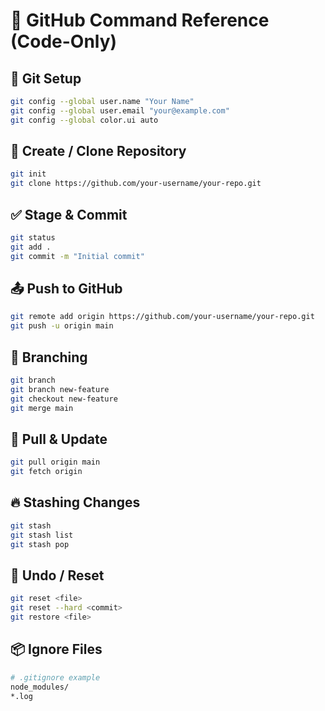 # 🚀 GitHub Command Reference (Code-Only)

## 🔧 Git Setup
```bash
git config --global user.name "Your Name"
git config --global user.email "your@example.com"
git config --global color.ui auto
```

## 📁 Create / Clone Repository
```bash
git init
git clone https://github.com/your-username/your-repo.git
```

## ✅ Stage & Commit
```bash
git status
git add .
git commit -m "Initial commit"
```

## 📤 Push to GitHub
```bash
git remote add origin https://github.com/your-username/your-repo.git
git push -u origin main
```

## 🌱 Branching
```bash
git branch
git branch new-feature
git checkout new-feature
git merge main
```

## 🔄 Pull & Update
```bash
git pull origin main
git fetch origin
```

## 🔥 Stashing Changes
```bash
git stash
git stash list
git stash pop
```

## 🧹 Undo / Reset
```bash
git reset <file>
git reset --hard <commit>
git restore <file>
```

## 📦 Ignore Files
```bash
# .gitignore example
node_modules/
*.log

